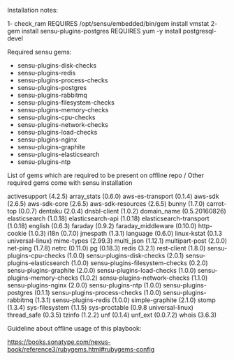 Installation notes:

1- check_ram REQUIRES /opt/sensu/embedded/bin/gem install vmstat
2- gem install sensu-plugins-postgres REQUIRES yum -y install postgresql-devel

Required sensu gems:

- sensu-plugins-disk-checks
- sensu-plugins-redis
- sensu-plugins-process-checks
- sensu-plugins-postgres
- sensu-plugins-rabbitmq
- sensu-plugins-filesystem-checks
- sensu-plugins-memory-checks
- sensu-plugins-cpu-checks
- sensu-plugins-network-checks
- sensu-plugins-load-checks
- sensu-plugins-nginx
- sensu-plugins-graphite
- sensu-plugins-elasticsearch
- sensu-plugins-ntp

List of gems which are required to be present on offline repo / Other required gems come with sensu installation

activesupport (4.2.5)
array_stats (0.6.0)
aws-es-transport (0.1.4)
aws-sdk (2.6.5)
aws-sdk-core (2.6.5)
aws-sdk-resources (2.6.5)
bunny (1.7.0)
carrot-top (0.0.7)
dentaku (2.0.4)
dnsbl-client (1.0.2)
domain_name (0.5.20160826)
elasticsearch (1.0.18)
elasticsearch-api (1.0.18)
elasticsearch-transport (1.0.18)
english (0.6.3)
faraday (0.9.2)
faraday_middleware (0.10.0)
http-cookie (1.0.3)
i18n (0.7.0)
jmespath (1.3.1)
language (0.6.0)
linux-kstat (0.1.3 universal-linux)
mime-types (2.99.3)
multi_json (1.12.1)
multipart-post (2.0.0)
net-ping (1.7.8)
netrc (0.11.0)
pg (0.18.3)
redis (3.2.1)
rest-client (1.8.0)
sensu-plugins-cpu-checks (1.0.0)
sensu-plugins-disk-checks (2.0.1)
sensu-plugins-elasticsearch (1.0.0)
sensu-plugins-filesystem-checks (0.2.0)
sensu-plugins-graphite (2.0.0)
sensu-plugins-load-checks (1.0.0)
sensu-plugins-memory-checks (1.0.2)
sensu-plugins-network-checks (1.1.0)
sensu-plugins-nginx (2.0.0)
sensu-plugins-ntp (1.0.0)
sensu-plugins-postgres (0.1.1)
sensu-plugins-process-checks (1.0.0)
sensu-plugins-rabbitmq (1.3.1)
sensu-plugins-redis (1.0.0)
simple-graphite (2.1.0)
stomp (1.3.4)
sys-filesystem (1.1.5)
sys-proctable (0.9.8 universal-linux)
thread_safe (0.3.5)
tzinfo (1.2.2)
unf (0.1.4)
unf_ext (0.0.7.2)
whois (3.6.3)

Guideline about offline usage of this playbook:

https://books.sonatype.com/nexus-book/reference3/rubygems.html#rubygems-config